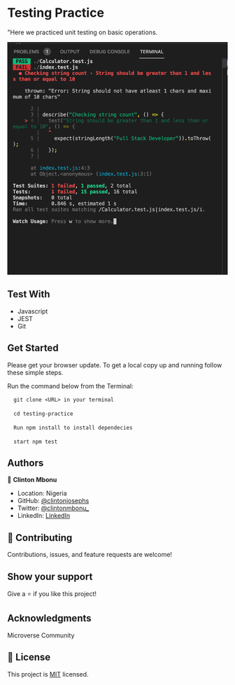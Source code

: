 # Testing Practice

"Here we practiced unit testing on basic operations.

![screenshot](screenshot.png)

## Test With

- Javascript
- JEST
- Git


## Get Started

Please get your browser update.
To get a local copy up and running follow these simple steps.

Run the command below from the Terminal:

      git clone <URL> in your terminal

      cd testing-practice

      Run npm install to install dependecies

      start npm test

## Authors

👤 **Clinton Mbonu**

- Location: Nigeria
- GitHub: [@clintonjosephs](https://github.com/clintonjosephs)
- Twitter: [@clintonmbonu_](https://twitter.com/clintonmbonu_)
- LinkedIn: [LinkedIn](https://linkedin.com/in/clinton-mbonu)

## 🤝 Contributing

Contributions, issues, and feature requests are welcome!

## Show your support

Give a ⭐️ if you like this project!

## Acknowledgments

Microverse Community

## 📝 License

This project is [MIT](LICENSE) licensed.
